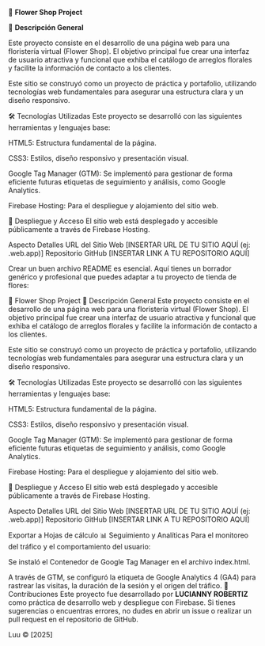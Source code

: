🌸 **Flower Shop Project**

📝 **Descripción General**

Este proyecto consiste en el desarrollo de una página web para una floristería virtual (Flower Shop). El objetivo principal fue crear una interfaz de usuario atractiva y funcional que exhiba el catálogo de arreglos florales y facilite la información de contacto a los clientes.

Este sitio se construyó como un proyecto de práctica y portafolio, utilizando tecnologías web fundamentales para asegurar una estructura clara y un diseño responsivo.

🛠️ Tecnologías Utilizadas
Este proyecto se desarrolló con las siguientes herramientas y lenguajes base:

HTML5: Estructura fundamental de la página.

CSS3: Estilos, diseño responsivo y presentación visual.

Google Tag Manager (GTM): Se implementó para gestionar de forma eficiente futuras etiquetas de seguimiento y análisis, como Google Analytics.

Firebase Hosting: Para el despliegue y alojamiento del sitio web.

🚀 Despliegue y Acceso
El sitio web está desplegado y accesible públicamente a través de Firebase Hosting.

Aspecto	Detalles
URL del Sitio Web	[INSERTAR URL DE TU SITIO AQUÍ (ej: .web.app)]
Repositorio GitHub	[INSERTAR LINK A TU REPOSITORIO AQUÍ]


Crear un buen archivo README es esencial. Aquí tienes un borrador genérico y profesional que puedes adaptar a tu proyecto de tienda de flores:

🌸 Flower Shop Project
📝 Descripción General
Este proyecto consiste en el desarrollo de una página web para una floristería virtual (Flower Shop). El objetivo principal fue crear una interfaz de usuario atractiva y funcional que exhiba el catálogo de arreglos florales y facilite la información de contacto a los clientes.

Este sitio se construyó como un proyecto de práctica y portafolio, utilizando tecnologías web fundamentales para asegurar una estructura clara y un diseño responsivo.

🛠️ Tecnologías Utilizadas
Este proyecto se desarrolló con las siguientes herramientas y lenguajes base:

HTML5: Estructura fundamental de la página.

CSS3: Estilos, diseño responsivo y presentación visual.

Google Tag Manager (GTM): Se implementó para gestionar de forma eficiente futuras etiquetas de seguimiento y análisis, como Google Analytics.

Firebase Hosting: Para el despliegue y alojamiento del sitio web.

🚀 Despliegue y Acceso
El sitio web está desplegado y accesible públicamente a través de Firebase Hosting.

Aspecto	Detalles
URL del Sitio Web	[INSERTAR URL DE TU SITIO AQUÍ (ej: .web.app)]
Repositorio GitHub	[INSERTAR LINK A TU REPOSITORIO AQUÍ]

Exportar a Hojas de cálculo
📊 Seguimiento y Analíticas
Para el monitoreo del tráfico y el comportamiento del usuario:

Se instaló el Contenedor de Google Tag Manager en el archivo index.html.

A través de GTM, se configuró la etiqueta de Google Analytics 4 (GA4) para rastrear las visitas, la duración de la sesión y el origen del tráfico.
🤝 Contribuciones
Este proyecto fue desarrollado por **LUCIANNY ROBERTIZ** como práctica de desarrollo web y despliegue con Firebase. Si tienes sugerencias o encuentras errores, no dudes en abrir un issue o realizar un pull request en el repositorio de GitHub.

Luu
© [2025]
